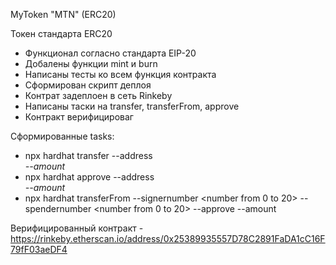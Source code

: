 MyToken "MTN" (ERC20)

Токен стандарта ERC20 

- Функционал согласно стандарта EIP-20
- Добалены функции mint и burn
- Написаны  тесты ко всем функция контракта
- Сформирован скрипт деплоя
- Контрат задеплоен в сеть Rinkeby
- Написаны таски на transfer, transferFrom, approve 
- Контракт верифицироваг

Сформированные tasks:

- npx hardhat transfer --address <address> --amount <amount of tokens>
- npx hardhat approve --address <address> --amount <amount of tokens> 
- npx hardhat transferFrom --signernumber <number from 0 to 20> --spendernumber <number from 0 to 20> --approve <amount of money> --amount <approving of amount of money>

Верифицированный контракт - https://rinkeby.etherscan.io/address/0x25389935557D78C2891FaDA1cC16F79fF03aeDF4